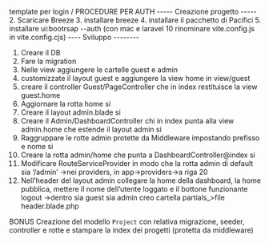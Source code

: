 template per login / PROCEDURE PER AUTH
----- Creazione progetto  -----
2. Scaricare Breeze
3. installare breeze
4. installare il pacchetto di Pacifici
5. installare ui:bootrsap --auth
(con mac e laravel 10 rinominare vite.config.js in vite.config.cjs)
---- Sviluppo --------
1. Creare il DB
2. Fare la migration
3. Nelle view aggiungere le cartelle guest e admin
4. customizzate  il layout guest e aggiungere la view home in view/guest
5. creare il controller Guest/PageController che in index restituisce la view guest.home
6. Aggiornare la rotta home si
7. Creare il layout admin.blade  si
8. Creare il Admin/DashboardController chi in index punta alla view admin.home che estende il layout admin si
9. Raggruppare le rotte admin protette da Middleware impostando prefisso e nome si
10. Creare la rotta admin/home che punta a DashboardController@index si
11. Modificare RouteServiceProvider in modo che la rotta admin di default sia ‘/admin’ ->nei providers, in app->providers->a riga 20
12. Nell’header del layout admin collegare la home della dashboard, la home pubblica, mettere il nome dell’utente loggato e il bottone funzionante logout
->dentro sia guest sia admin creo cartella partials_>file header.blade.php


BONUS
Creazione del modello `Project` con relativa migrazione, seeder, controller e rotte e stampare la index  dei progetti (protetta da middleware)
